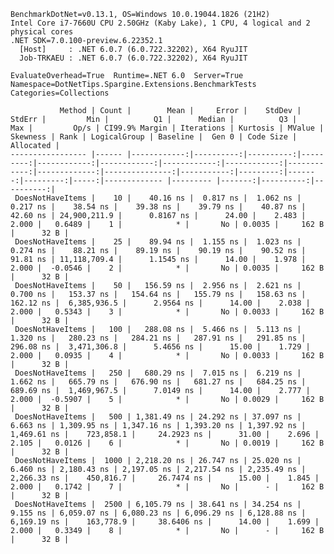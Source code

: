 
    BenchmarkDotNet=v0.13.1, OS=Windows 10.0.19044.1826 (21H2)
    Intel Core i7-7660U CPU 2.50GHz (Kaby Lake), 1 CPU, 4 logical and 2 physical cores
    .NET SDK=7.0.100-preview.6.22352.1
      [Host]     : .NET 6.0.7 (6.0.722.32202), X64 RyuJIT
      Job-TRKAEU : .NET 6.0.7 (6.0.722.32202), X64 RyuJIT

    EvaluateOverhead=True  Runtime=.NET 6.0  Server=True  
    Namespace=DotNetTips.Spargine.Extensions.BenchmarkTests  Categories=Collections  

               Method | Count |        Mean |     Error |    StdDev |   StdErr |         Min |          Q1 |      Median |          Q3 |         Max |         Op/s | CI99.9% Margin | Iterations | Kurtosis | MValue | Skewness | Rank | LogicalGroup | Baseline |  Gen 0 | Code Size | Allocated |
    ----------------- |------ |------------:|----------:|----------:|---------:|------------:|------------:|------------:|------------:|------------:|-------------:|---------------:|-----------:|---------:|-------:|---------:|-----:|------------- |--------- |-------:|----------:|----------:|
     DoesNotHaveItems |    10 |    40.16 ns |  0.817 ns |  1.062 ns | 0.217 ns |    38.54 ns |    39.38 ns |    39.79 ns |    40.87 ns |    42.60 ns | 24,900,211.9 |      0.8167 ns |      24.00 |    2.483 |  2.000 |   0.6489 |    1 |            * |       No | 0.0035 |     162 B |      32 B |
     DoesNotHaveItems |    25 |    89.94 ns |  1.155 ns |  1.023 ns | 0.274 ns |    88.21 ns |    89.19 ns |    90.19 ns |    90.52 ns |    91.81 ns | 11,118,709.4 |      1.1545 ns |      14.00 |    1.978 |  2.000 |  -0.0546 |    2 |            * |       No | 0.0035 |     162 B |      32 B |
     DoesNotHaveItems |    50 |   156.59 ns |  2.956 ns |  2.621 ns | 0.700 ns |   153.37 ns |   154.64 ns |   155.79 ns |   158.63 ns |   162.12 ns |  6,385,936.5 |      2.9564 ns |      14.00 |    2.038 |  2.000 |   0.5343 |    3 |            * |       No | 0.0033 |     162 B |      32 B |
     DoesNotHaveItems |   100 |   288.08 ns |  5.466 ns |  5.113 ns | 1.320 ns |   280.23 ns |   284.21 ns |   287.91 ns |   291.85 ns |   296.08 ns |  3,471,306.8 |      5.4656 ns |      15.00 |    1.729 |  2.000 |   0.0935 |    4 |            * |       No | 0.0033 |     162 B |      32 B |
     DoesNotHaveItems |   250 |   680.29 ns |  7.015 ns |  6.219 ns | 1.662 ns |   665.79 ns |   676.90 ns |   681.27 ns |   684.25 ns |   689.69 ns |  1,469,967.5 |      7.0149 ns |      14.00 |    2.777 |  2.000 |  -0.5907 |    5 |            * |       No | 0.0029 |     162 B |      32 B |
     DoesNotHaveItems |   500 | 1,381.49 ns | 24.292 ns | 37.097 ns | 6.663 ns | 1,309.95 ns | 1,347.16 ns | 1,393.20 ns | 1,397.92 ns | 1,469.61 ns |    723,858.1 |     24.2923 ns |      31.00 |    2.696 |  2.105 |   0.0126 |    6 |            * |       No | 0.0019 |     162 B |      32 B |
     DoesNotHaveItems |  1000 | 2,218.20 ns | 26.747 ns | 25.020 ns | 6.460 ns | 2,180.43 ns | 2,197.05 ns | 2,217.54 ns | 2,235.49 ns | 2,266.33 ns |    450,816.7 |     26.7474 ns |      15.00 |    1.845 |  2.000 |   0.1742 |    7 |            * |       No |      - |     162 B |      32 B |
     DoesNotHaveItems |  2500 | 6,105.79 ns | 38.641 ns | 34.254 ns | 9.155 ns | 6,059.07 ns | 6,080.23 ns | 6,096.29 ns | 6,128.88 ns | 6,169.19 ns |    163,778.9 |     38.6406 ns |      14.00 |    1.699 |  2.000 |   0.3349 |    8 |            * |       No |      - |     162 B |      32 B |
